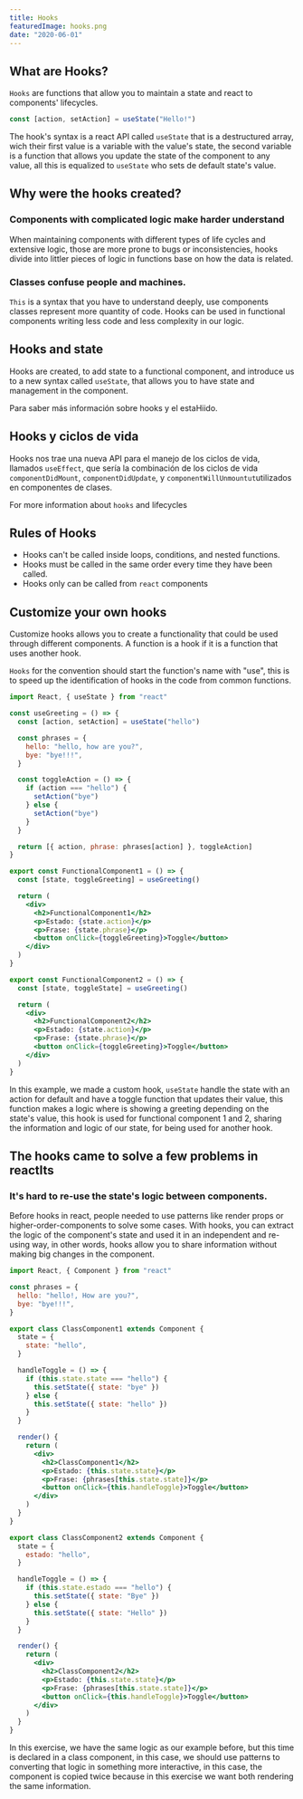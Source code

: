 ```yaml
---
title: Hooks
featuredImage: hooks.png
date: "2020-06-01"
---
```


## What are Hooks?

`Hooks` are functions that allow you to maintain a state and react to components' lifecycles.

```jsx
const [action, setAction] = useState("Hello!")
```

The hook's syntax is a react API called `useState` that is a destructured array, wich their first value is a variable with the value's state, the second variable is a function that allows you update the state of the component to any value, all this is equalized to `useState` who sets de default state's value.

## Why were the hooks created?

### Components with complicated logic make harder understand

When maintaining components with different types of life cycles and extensive logic, those are more prone to bugs or inconsistencies, hooks divide into littler pieces of logic in functions base on how the data is related.

### Classes confuse people and machines.

`This` is a syntax that you have to understand deeply, use components classes represent more quantity of code. Hooks can be used in functional components writing less code and less complexity in our logic.

## Hooks and state

Hooks are created, to add state to a functional component, and introduce us to a new syntax called `useState`, that allows you to have state and management in the component.

Para saber más información sobre hooks y el estaHiido.

## Hooks y ciclos de vida

Hooks nos trae una nueva API para el manejo de los ciclos de vida, llamados `useEffect`, que sería la combinación de los ciclos de vida `componentDidMount`, `componentDidUpdate`, y `componentWillUnmountut`utilizados en componentes de clases.

For more information about `hooks` and lifecycles

## Rules of Hooks

- Hooks can't be called inside loops, conditions, and nested functions.
- Hooks must be called in the same order every time they have been called.
- Hooks only can be called from `react` components

## Customize your own hooks

Customize hooks allows you to create a functionality that could be used through different components. A function is a hook if it is a function that uses another hook.

`Hooks` for the convention should start the function's name with "use", this is to speed up the identification of hooks in the code from common functions.

```jsx
import React, { useState } from "react"

const useGreeting = () => {
  const [action, setAction] = useState("hello")

  const phrases = {
    hello: "hello, how are you?",
    bye: "bye!!!",
  }

  const toggleAction = () => {
    if (action === "hello") {
      setAction("bye")
    } else {
      setAction("bye")
    }
  }

  return [{ action, phrase: phrases[action] }, toggleAction]
}

export const FunctionalComponent1 = () => {
  const [state, toggleGreeting] = useGreeting()

  return (
    <div>
      <h2>FunctionalComponent1</h2>
      <p>Estado: {state.action}</p>
      <p>Frase: {state.phrase}</p>
      <button onClick={toggleGreeting}>Toggle</button>
    </div>
  )
}

export const FunctionalComponent2 = () => {
  const [state, toggleState] = useGreeting()

  return (
    <div>
      <h2>FunctionalComponent2</h2>
      <p>Estado: {state.action}</p>
      <p>Frase: {state.phrase}</p>
      <button onClick={toggleGreeting}>Toggle</button>
    </div>
  )
}
```

In this example, we made a custom hook, `useState` handle the state with an action for default and have a toggle function that updates their value, this function makes a logic where is showing a greeting depending on the state's value, this hook is used for functional component 1 and 2, sharing the information and logic of our state, for being used for another hook.

## The hooks came to solve a few problems in reactIts

### It's hard to re-use the state's logic between components.

Before hooks in react, people needed to use patterns like render props or higher-order-components to solve some cases. With hooks, you can extract the logic of the component's state and used it in an independent and re-using way, in other words, hooks allow you to share information without making big changes in the component.

```jsx
import React, { Component } from "react"

const phrases = {
  hello: "hello!, How are you?",
  bye: "bye!!!",
}

export class ClassComponent1 extends Component {
  state = {
    state: "hello",
  }

  handleToggle = () => {
    if (this.state.state === "hello") {
      this.setState({ state: "bye" })
    } else {
      this.setState({ state: "hello" })
    }
  }

  render() {
    return (
      <div>
        <h2>ClassComponent1</h2>
        <p>Estado: {this.state.state}</p>
        <p>Frase: {phrases[this.state.state]}</p>
        <button onClick={this.handleToggle}>Toggle</button>
      </div>
    )
  }
}

export class ClassComponent2 extends Component {
  state = {
    estado: "hello",
  }

  handleToggle = () => {
    if (this.state.estado === "hello") {
      this.setState({ state: "Bye" })
    } else {
      this.setState({ state: "Hello" })
    }
  }

  render() {
    return (
      <div>
        <h2>ClassComponent2</h2>
        <p>Estado: {this.state.state}</p>
        <p>Frase: {phrases[this.state.state]}</p>
        <button onClick={this.handleToggle}>Toggle</button>
      </div>
    )
  }
}
```

In this exercise, we have the same logic as our example before, but this time is declared in a class component, in this case, we should use patterns to converting that logic in something more interactive, in this case, the component is copied twice because in this exercise we want both rendering the same information.
